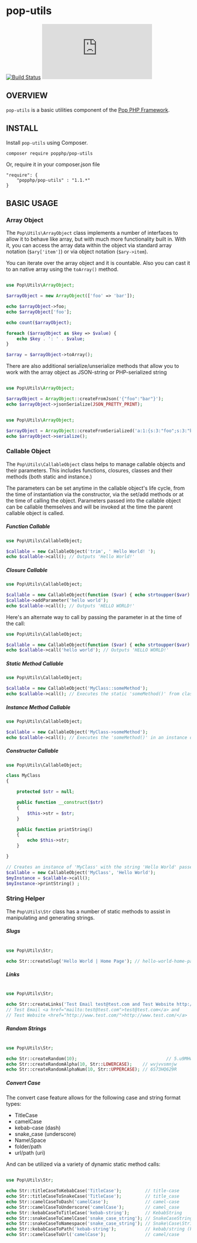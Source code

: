 pop-utils
==========

[![Build Status](https://github.com/popphp/pop-utils/workflows/phpunit/badge.svg)](https://github.com/popphp/pop-utils/actions)
[![Coverage Status](http://cc.popphp.org/coverage.php?comp=pop-utils)](http://cc.popphp.org/pop-utils/)

OVERVIEW
--------
`pop-utils` is a basic utilities component of the [Pop PHP Framework](http://www.popphp.org/).

INSTALL
-------

Install `pop-utils` using Composer.

    composer require popphp/pop-utils
    
Or, require it in your composer.json file

    "require": {
        "popphp/pop-utils" : "1.1.*"
    }


BASIC USAGE
-----------

### Array Object

The `Pop\Utils\ArrayObject` class implements a number of interfaces to allow it to behave like
array, but with much more functionality built in. With it, you can access the array data within
the object via standard array notation (`$ary['item']`) or via object notation (`$ary->item`).

You can iterate over the array object and it is countable. Also you can cast it to an native
array using the `toArray()` method.

```php

use Pop\Utils\ArrayObject;

$arrayObject = new ArrayObject(['foo' => 'bar']);

echo $arrayObject->foo;
echo $arrayObject['foo'];

echo count($arrayObject);

foreach ($arrayObject as $key => $value) {
    echo $key . ': ' . $value;
}

$array = $arrayObject->toArray();

```

There are also additional serialize/unserialize methods that allow you to work with the
array object as JSON-string or PHP-serialized string

```php

use Pop\Utils\ArrayObject;

$arrayObject = ArrayObject::createFromJson('{"foo":"bar"}');
echo $arrayObject->jsonSerialize(JSON_PRETTY_PRINT);

```
```php

use Pop\Utils\ArrayObject;

$arrayObject = ArrayObject::createFromSerialized('a:1:{s:3:"foo";s:3:"bar";}');
echo $arrayObject->serialize();

```


### Callable Object

The `Pop\Utils\CallableObject` class helps to manage callable objects and their parameters.
This includes functions, closures, classes and their methods (both static and instance.)

The parameters can be set anytime in the callable object's life cycle, from the time of
instantiation via the constructor, via the set/add methods or at the time of calling the object.
Parameters passed into the callable object can be callable themselves and will be invoked
at the time the parent callable object is called.

##### Function Callable

```php
use Pop\Utils\CallableObject;

$callable = new CallableObject('trim', ' Hello World! ');
echo $callable->call(); // Outputs 'Hello World!'
```

##### Closure Callable

```php
use Pop\Utils\CallableObject;

$callable = new CallableObject(function ($var) { echo strtoupper($var) . '!';});
$callable->addParameter('hello world');
echo $callable->call(); // Outputs 'HELLO WORLD!'
```

Here's an alternate way to call by passing the parameter in at the time of the call:

```php
use Pop\Utils\CallableObject;

$callable = new CallableObject(function ($var) { echo strtoupper($var) . '!';});
echo $callable->call('hello world'); // Outputs 'HELLO WORLD!'
```

##### Static Method Callable

```php
use Pop\Utils\CallableObject;

$callable = new CallableObject('MyClass::someMethod');
echo $callable->call(); // Executes the static 'someMethod()' from class 'MyClass'
```

##### Instance Method Callable

```php
use Pop\Utils\CallableObject;

$callable = new CallableObject('MyClass->someMethod');
echo $callable->call(); // Executes the 'someMethod()' in an instance of 'MyClass'
```

##### Constructor Callable

```php
use Pop\Utils\CallableObject;

class MyClass
{

    protected $str = null;

    public function __construct($str)
    {
        $this->str = $str;
    }

    public function printString()
    {
        echo $this->str;
    }

}

// Creates an instance of 'MyClass' with the string 'Hello World' passed into the constructor
$callable = new CallableObject('MyClass', 'Hello World');
$myInstance = $callable->call();
$myInstance->printString() ;
```


### String Helper

The `Pop\Utils\Str` class has a number of static methods to assist in
manipulating and generating strings.

##### Slugs

```php

use Pop\Utils\Str;

echo Str::createSlug('Hello World | Home Page'); // hello-world-home-page

```

##### Links

```php

use Pop\Utils\Str;

echo Str::createLinks('Test Email test@test.com and Test Website http://www.test.com/');
// Test Email <a href="mailto:test@test.com">test@test.com</a> and
// Test Website <href="http://www.test.com/">http://www.test.com/</a>


```

##### Random Strings

```php

use Pop\Utils\Str;

echo Str::createRandom(10);                                  // 5.u9MHw{PC
echo Str::createRandomAlpha(10, Str::LOWERCASE);    // wvjvvsmnjw
echo Str::createRandomAlphaNum(10, Str::UPPERCASE); // 6S73HQ629R

```

##### Convert Case

The convert case feature allows for the following case and string format types:

- TitleCase
- camelCase
- kebab-case (dash)
- snake_case (underscore)
- Name\Space
- folder/path
- url/path (uri)

And can be utilized via a variety of dynamic static method calls:

```php

use Pop\Utils\Str;

echo Str::titleCaseToKebabCase('TitleCase');         // title-case
echo Str::titleCaseToSnakeCase('TitleCase');         // title_case
echo Str::camelCaseToDash('camelCase');              // camel-case
echo Str::camelCaseToUnderscore('camelCase');        // camel_case
echo Str::kebabCaseToTitleCase('kebab-string');      // KebabString
echo Str::snakeCaseToCamelCase('snake_case_string'); // SnakeCaseString
echo Str::snakeCaseToNamespace('snake_case_string'); // Snake\Case\String
echo Str::kebabCaseToPath('kebab-string');           // kebab/string (kebab\string on Windows)
echo Str::camelCaseToUrl('camelCase');               // camel/case

```
